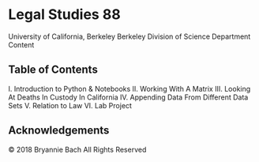# Legal Studies 88 

University of California, Berkeley
Berkeley Division of Science Department Content 

## Table of Contents 

I.   Introduction to Python & Notebooks
II.  Working With A Matrix 
III. Looking At Deaths In Custody In California
IV.  Appending Data From Different Data Sets
V.   Relation to Law
VI.  Lab Project

## Acknowledgements 
© 2018 Bryannie Bach All Rights Reserved 
